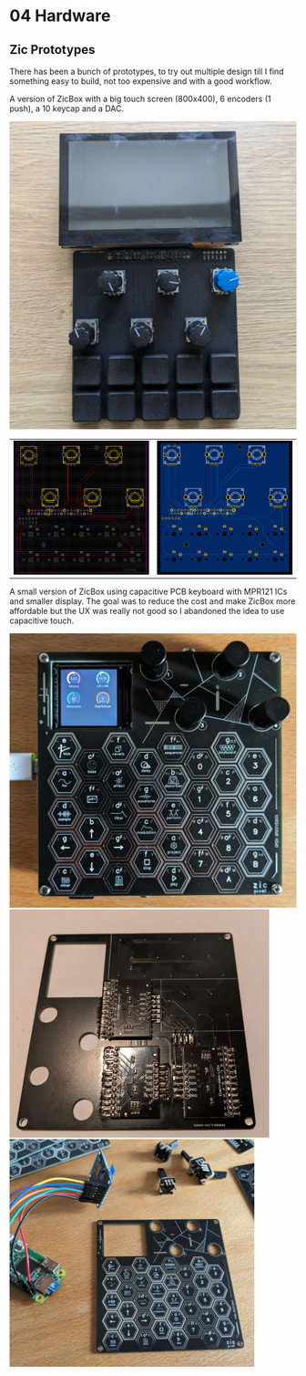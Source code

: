# 04 Hardware

## Zic Prototypes

There has been a bunch of prototypes, to try out multiple design till I find something easy to build, not too expensive and with a good workflow.

A version of ZicBox with a big touch screen (800x400), 6 encoders (1 push), a 10 keycap and a DAC.

<img src="https://raw.githubusercontent.com/apiel/zicBox/main/hardware/ZicProto/zic+.png" />

<table>
    <tr>
        <td><img src="https://raw.githubusercontent.com/apiel/zicBox/main/hardware/ZicProto/pcb1.png" /></td>
        <td><img src="https://raw.githubusercontent.com/apiel/zicBox/main/hardware/ZicProto/pcb2.png" /></td>
    </tr>
</table>

A small version of ZicBox using capacitive PCB keyboard with MPR121 ICs and smaller display. The goal was to reduce the cost and make ZicBox more affordable but the UX was really not good so I abandoned the idea to use capacitive touch.

<img src="https://raw.githubusercontent.com/apiel/zicBox/main/hardware/ZicProto/pixel.png" />
<img src="https://raw.githubusercontent.com/apiel/zicBox/main/hardware/ZicProto/pixel_mpr121.png" />
<img src="https://raw.githubusercontent.com/apiel/zicBox/main/hardware/ZicProto/pixel_front.png" />

